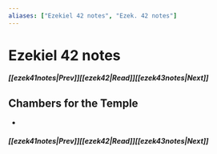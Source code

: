 ```yaml
---
aliases: ["Ezekiel 42 notes", "Ezek. 42 notes"]
---
```

# Ezekiel 42 notes
##### <span class=arrow-left></span>[[ezek41notes|Prev]]<span class=navigation-separator></span>[[ezek42|Read]]<span class=navigation-separator></span>[[ezek43notes|Next]]<span class=arrow-right></span>
## Chambers for the Temple
- 
##### <span class=arrow-left></span>[[ezek41notes|Prev]]<span class=navigation-separator></span>[[ezek42|Read]]<span class=navigation-separator></span>[[ezek43notes|Next]]<span class=arrow-right></span>